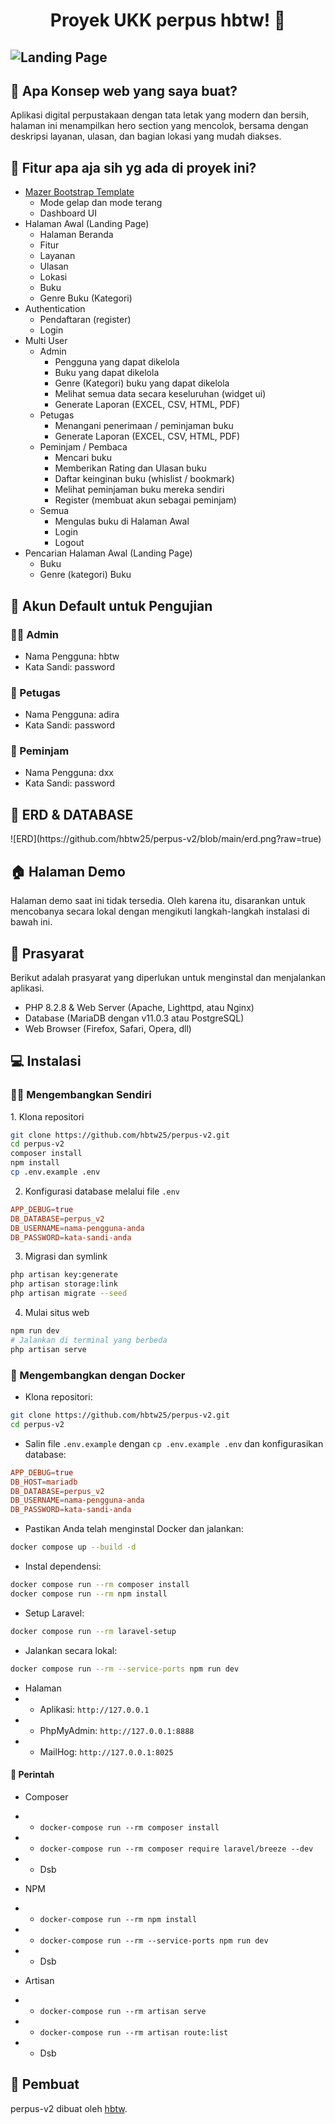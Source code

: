 <h1 align="center">Proyek UKK perpus hbtw! 👋</h1>

![Landing Page](https://github.com/hbtw25/perpus-v2/blob/main/public/assets/perpus-v2.test_.png?raw=true)
---

<h2 id="tentang">🤔 Apa Konsep web yang saya buat?</h2>

Aplikasi digital perpustakaan dengan tata letak yang modern dan bersih, halaman ini menampilkan hero section yang mencolok, bersama dengan deskripsi layanan, ulasan, dan bagian lokasi yang mudah diakses.

<h2 id="fitur">🤨 Fitur apa aja sih yg ada di proyek ini?</h2>

-   [Mazer Bootstrap Template](https://github.com/zuramai/mazer)
    -   Mode gelap dan mode terang 
    -   Dashboard UI
-   Halaman Awal (Landing Page)
    -   Halaman Beranda
    -   Fitur
    -   Layanan
    -   Ulasan
    -   Lokasi
    -   Buku
    -   Genre Buku (Kategori)
-   Authentication
    -   Pendaftaran (register)
    -   Login
-   Multi User
    -   Admin
        -   Pengguna yang dapat dikelola 
        -   Buku yang dapat dikelola
        -   Genre (Kategori) buku yang dapat dikelola
        -   Melihat semua data secara keseluruhan (widget ui)
        -   Generate Laporan (EXCEL, CSV, HTML, PDF)
    -   Petugas
        -   Menangani penerimaan / peminjaman buku
        -   Generate Laporan (EXCEL, CSV, HTML, PDF)
    -   Peminjam / Pembaca
        -   Mencari buku
        -   Memberikan Rating dan Ulasan buku
        -   Daftar keinginan buku (whislist / bookmark)
        -   Melihat peminjaman buku mereka sendiri
        -   Register (membuat akun sebagai peminjam)
    -   Semua
        -   Mengulas buku di Halaman Awal
        -   Login
        -   Logout
-   Pencarian Halaman Awal (Landing Page)
    -   Buku
    -   Genre (kategori) Buku

<h2 id="testing-account">👤 Akun Default untuk Pengujian</h2>

### 👨‍🏫 Admin

-   Nama Pengguna: hbtw
-   Kata Sandi: password

### 🧖 Petugas

-   Nama Pengguna: adira
-   Kata Sandi: password

### 🧗 Peminjam

-   Nama Pengguna: dxx
-   Kata Sandi: password

<h2 id="demo">🏦 ERD & DATABASE</h2>
![ERD](https://github.com/hbtw25/perpus-v2/blob/main/erd.png?raw=true)

<h2 id="demo">🏠 Halaman Demo</h2>

<p>Halaman demo saat ini tidak tersedia. Oleh karena itu, disarankan untuk mencobanya secara lokal dengan mengikuti langkah-langkah instalasi di bawah ini.</p>

<h2 id="pre-requisite">💾 Prasyarat</h2>

<p>Berikut adalah prasyarat yang diperlukan untuk menginstal dan menjalankan aplikasi.</p>

-   PHP 8.2.8 & Web Server (Apache, Lighttpd, atau Nginx)
-   Database (MariaDB dengan v11.0.3 atau PostgreSQL)
-   Web Browser (Firefox, Safari, Opera, dll)

<h2 id="installation">💻 Instalasi</h2>

<h3 id="develop-yourself">🏃‍♂️ Mengembangkan Sendiri</h3>
1. Klona repositori

```bash
git clone https://github.com/hbtw25/perpus-v2.git
cd perpus-v2
composer install
npm install
cp .env.example .env
```

2. Konfigurasi database melalui file `.env`

```conf
APP_DEBUG=true
DB_DATABASE=perpus_v2
DB_USERNAME=nama-pengguna-anda
DB_PASSWORD=kata-sandi-anda
```

3. Migrasi dan symlink

```bash
php artisan key:generate
php artisan storage:link
php artisan migrate --seed
```

4. Mulai situs web

```bash
npm run dev
# Jalankan di terminal yang berbeda
php artisan serve
```

<h3 id="develop-docker">🐳 Mengembangkan dengan Docker</h3>

-   Klona repositori:

```bash
git clone https://github.com/hbtw25/perpus-v2.git
cd perpus-v2
```

-   Salin file `.env.example` dengan `cp .env.example .env` dan konfigurasikan database:

```conf
APP_DEBUG=true
DB_HOST=mariadb
DB_DATABASE=perpus_v2
DB_USERNAME=nama-pengguna-anda
DB_PASSWORD=kata-sandi-anda
```

-   Pastikan Anda telah menginstal Docker dan jalankan:

```bash
docker compose up --build -d
```

-   Instal dependensi:

```bash
docker compose run --rm composer install
docker compose run --rm npm install
```

-   Setup Laravel:

```bash
docker compose run --rm laravel-setup
```

-   Jalankan secara lokal:

```bash
docker compose run --rm --service-ports npm run dev
```

-   Halaman
-   -   Aplikasi: `http://127.0.0.1`
-   -   PhpMyAdmin: `http://127.0.0.1:8888`
-   -   MailHog: `http://127.0.0.1:8025`

<h4 id="docker-commands">🔐 Perintah</h4>

-   Composer
-   -   `docker-compose run --rm composer install`
-   -   `docker-compose run --rm composer require laravel/breeze --dev`
-   -   Dsb

-   NPM
-   -   `docker-compose run --rm npm install`
-   -   `docker-compose run --rm --service-ports npm run dev`
-   -   Dsb

-   Artisan
-   -   `docker-compose run --rm artisan serve`
-   -   `docker-compose run --rm artisan route:list`
-   -   Dsb

<h2 id="pembuat">🧍 Pembuat</h2>

<p>perpus-v2 dibuat oleh <a href="https://instagram.com/hbtwwwwww">hbtw</a>.</p>
